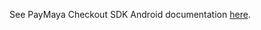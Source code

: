 See PayMaya Checkout SDK Android documentation [here](https://staging-dev.paymaya.com/blog/entry/checkout-sdk-android "PayMaya Checkout SDK Android").
